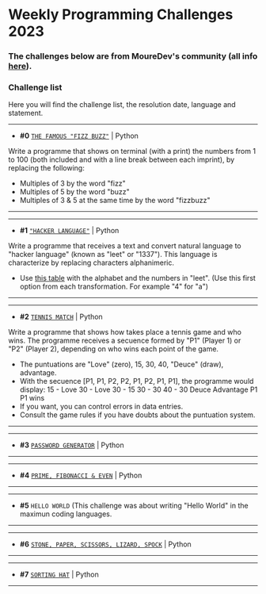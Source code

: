 # Weekly Programming Challenges 2023
### The challenges below are from MoureDev's community (all info [here](https://retosdeprogramacion.com/semanales2023)).

### Challenge list
Here you will find the challenge list, the resolution date, language and statement.

---
* **#0** [`THE FAMOUS "FIZZ BUZZ"`](./challenge0_the_famous_fizz_buzz.py) | Python

Write a programme that shows on terminal (with a print) the numbers
from 1 to 100 (both included and with a line break between each imprint),
by replacing the following:
- Multiples of 3 by the word "fizz"
- Multiples of 5 by the word "buzz"
- Multiples of 3 & 5 at the same time by the word "fizzbuzz"
---

---
* **#1** [`"HACKER LANGUAGE"`](./challenge1_hacker_language.py) | Python

Write a programme that receives a text and convert natural language to
"hacker language" (known as "leet" or "1337"). This language is characterize
by replacing characters alphanimeric.
- Use [this table](https://www.gamehouse.com/blog/leet-speak-cheat-sheet/)
with the alphabet and the numbers in "leet".
(Use this first option from each transformation. For example "4" for "a")
---

---
* **#2** [`TENNIS MATCH`](./challenge2_tennis_match.py) | Python

Write a programme that shows how takes place a tennis game and who wins.
The programme receives a secuence formed by "P1" (Player 1) or "P2" (Player 2), depending on
who wins each point of the game.
- The puntuations are "Love" (zero), 15, 30, 40, "Deuce" (draw), advantage.
- With the secuence [P1, P1, P2, P2, P1, P2, P1, P1], the programme would display:
15 - Love
30 - Love
30 - 15
30 - 30
40 - 30
Deuce
Advantage P1
P1 wins
- If you want, you can control errors in data entries.
- Consult the game rules if you have doubts about the puntuation system.
---

---
* **#3** [`PASSWORD GENERATOR`](./challenge3_random_password_generator.py) | Python

---

---
* **#4** [`PRIME, FIBONACCI & EVEN`](./challenge4_prime_fibonacci_even.py) | Python

---

---
* **#5** `HELLO WORLD` (This challenge was about writing "Hello World" in the maximun coding languages.

---

---
* **#6** [`STONE, PAPER, SCISSORS, LIZARD, SPOCK`](./challenge6_rock_paper_scissors_lizard_spock.py) | Python

---

---
* **#7** [`SORTING HAT`](./challenge7_sorting_hat.py) | Python

---
